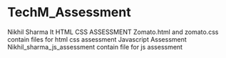 # TechM_Assessment
Nikhil Sharma
It
HTML CSS ASSESSMENT
Zomato.html and zomato.css contain files for html css assessment
Javascript Assessment
Nikhil_sharma_js_assessment contain file for js assessment
